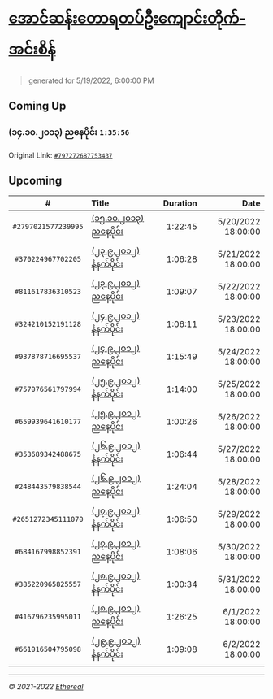 # [အောင်ဆန်းတောရတပ်ဦးကျောင်းတိုက်-အင်းစိန်](https://www.facebook.com/655653464834259)

> generated for 5/19/2022, 6:00:00 PM

## Coming Up

### (၁၄.၁၀.၂၀၁၃) ညနေပိုင်း `1:35:56`

Original Link: [`#797272687753437`](https://www.facebook.com/655653464834259/videos/797272687753437)

## Upcoming

| # | Title | Duration | Date |
|:-----:|:------|---------:|-------------:|
| `#2797021577239995` | [(၁၅.၁၀.၂၀၁၃) ညနေပိုင်း](https://www.facebook.com/655653464834259/videos/2797021577239995) | 1:22:45 | 5/20/2022 18:00:00 |
| `#370224967702205` | [(၂၃.၉.၂၀၁၂) နံနက်ပိုင်း](https://www.facebook.com/655653464834259/videos/370224967702205) | 1:06:28 | 5/21/2022 18:00:00 |
| `#811617836310523` | [(၂၃.၉.၂၀၁၂) ညနေပိုင်း](https://www.facebook.com/655653464834259/videos/811617836310523) | 1:09:07 | 5/22/2022 18:00:00 |
| `#324210152191128` | [(၂၄.၉.၂၀၁၂) နံနက်ပိုင်း](https://www.facebook.com/655653464834259/videos/324210152191128) | 1:06:11 | 5/23/2022 18:00:00 |
| `#937878716695537` | [(၂၄.၉.၂၀၁၂) ညနေပိုင်း](https://www.facebook.com/655653464834259/videos/937878716695537) | 1:15:49 | 5/24/2022 18:00:00 |
| `#757076561797994` | [(၂၅.၉.၂၀၁၂) နံနက်ပိုင်း](https://www.facebook.com/655653464834259/videos/757076561797994) | 1:14:00 | 5/25/2022 18:00:00 |
| `#659939641610177` | [(၂၅.၉.၂၀၁၂) ညနေပိုင်း](https://www.facebook.com/655653464834259/videos/659939641610177) | 1:00:26 | 5/26/2022 18:00:00 |
| `#353689342488675` | [(၂၆.၉.၂၀၁၂) နံနက်ပိုင်း](https://www.facebook.com/655653464834259/videos/353689342488675) | 1:06:44 | 5/27/2022 18:00:00 |
| `#248443579838544` | [(၂၆.၉.၂၀၁၂) ညနေပိုင်း](https://www.facebook.com/655653464834259/videos/248443579838544) | 1:24:04 | 5/28/2022 18:00:00 |
| `#2651272345111070` | [(၂၇.၉.၂၀၁၂) နံနက်ပိုင်း](https://www.facebook.com/655653464834259/videos/2651272345111070) | 1:06:50 | 5/29/2022 18:00:00 |
| `#684167998852391` | [(၂၇.၉.၂၀၁၂) ညနေပိုင်း](https://www.facebook.com/655653464834259/videos/684167998852391) | 1:08:06 | 5/30/2022 18:00:00 |
| `#385220965825557` | [(၂၈.၉.၂၀၁၂) နံနက်ပိုင်း](https://www.facebook.com/655653464834259/videos/385220965825557) | 1:00:34 | 5/31/2022 18:00:00 |
| `#416796235995011` | [(၂၈.၉.၂၀၁၂) ညနေပိုင်း](https://www.facebook.com/655653464834259/videos/416796235995011) | 1:26:25 | 6/1/2022 18:00:00 |
| `#661016504795098` | [(၂၉.၉.၂၀၁၂) နံနက်ပိုင်း](https://www.facebook.com/655653464834259/videos/661016504795098) | 1:09:08 | 6/2/2022 18:00:00 |

---

_&copy; 2021-2022 [Ethereal](https://github.com/etherealtech)_